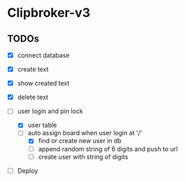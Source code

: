 # Clipbroker-v3

## TODOs

- [x] connect database
- [x] create text
- [x] show created text
- [x] delete text

- [ ] user login and pin lock

  - [x] user table
  - [ ] auto assign board when user login at '/'
    - [x] find or create new user in db
    - [ ] append random string of 6 digits and push to url
    - [ ] create user with string of digits

- [ ] Deploy
